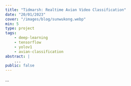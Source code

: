 ```yaml
---
title: "Tidmarsh: Realtime Avian Video Classification"
date: "20/01/2023"
cover: "/images/blog/sunwukong.webp"
min: 5
type: project
tags:
    - deep-learning
    - tensorflow
    - yolov1
    - avian-classification
abstract: |
    ...
public: false
---
```


...
